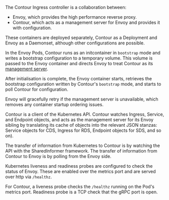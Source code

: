 The Contour Ingress controller is a collaboration between:

* Envoy, which provides the high performance reverse proxy.
* Contour, which acts as a management server for Envoy and provides it with configuration.

These containers are deployed separately, Contour as a Deployment and Envoy as a Daemonset, although other configurations are possible.

In the Envoy Pods, Contour runs as an initcontainer in `bootstrap` mode and writes a bootstrap configuration to a temporary volume.
This volume is passed to the Envoy container and directs Envoy to treat Contour as its [management server][1].

After initialisation is complete, the Envoy container starts, retrieves the bootstrap configuration written by Contour's `bootstrap` mode, and starts to poll Contour for configuration.

Envoy will gracefully retry if the management server is unavailable, which removes any container startup ordering issues.

Contour is a client of the Kubernetes API. Contour watches Ingress, Service, and Endpoint objects, and acts as the management server for its Envoy sibling by translating its cache of objects into the relevant JSON stanzas: Service objects for CDS, Ingress for RDS, Endpoint objects for SDS, and so on).

The transfer of information from Kubernetes to Contour is by watching the API with the SharedInformer framework.
The transfer of information from Contour to Envoy is by polling from the Envoy side.

Kubernetes liveness and readiness probes are configured to check the status of Envoy.
These are enabled over the metrics port and are served over http via `/healthz`.

For Contour, a liveness probe checks the `/healthz` running on the Pod's metrics port.
Readiness probe is a TCP check that the gRPC port is open.

[1]: https://www.envoyproxy.io/docs/envoy/v1.11.2/api-docs/xds_protocol
